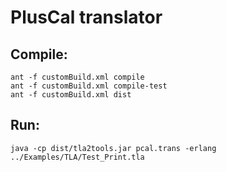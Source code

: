 # PlusCal translator #

## Compile: ##

``` shell
ant -f customBuild.xml compile
ant -f customBuild.xml compile-test
ant -f customBuild.xml dist
```

## Run: ##

``` shell
java -cp dist/tla2tools.jar pcal.trans -erlang ../Examples/TLA/Test_Print.tla
```
